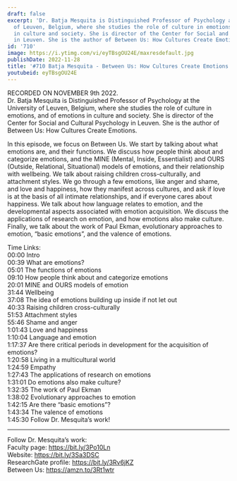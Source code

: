 ```yaml
---
draft: false
excerpt: 'Dr. Batja Mesquita is Distinguished Professor of Psychology at the University
  of Leuven, Belgium, where she studies the role of culture in emotions, and of emotions
  in culture and society. She is director of the Center for Social and Cultural Psychology
  in Leuven. She is the author of Between Us: How Cultures Create Emotions.'
id: '710'
image: https://i.ytimg.com/vi/eyTBsgOU24E/maxresdefault.jpg
publishDate: 2022-11-28
title: '#710 Batja Mesquita - Between Us: How Cultures Create Emotions'
youtubeid: eyTBsgOU24E
---
```

RECORDED ON NOVEMBER 9th 2022.  
Dr. Batja Mesquita is Distinguished Professor of Psychology at the University of Leuven, Belgium, where she studies the role of culture in emotions, and of emotions in culture and society. She is director of the Center for Social and Cultural Psychology in Leuven. She is the author of Between Us: How Cultures Create Emotions.

In this episode, we focus on Between Us. We start by talking about what emotions are, and their functions. We discuss how people think about and categorize emotions, and the MINE (Mental, Inside, Essentialist) and OURS (Outside, Relational, Situational) models of emotions, and their relationship with wellbeing. We talk about raising children cross-culturally, and attachment styles. We go through a few emotions, like anger and shame, and love and happiness, how they manifest across cultures, and ask if love is at the basis of all intimate relationships, and if everyone cares about happiness. We talk about how language relates to emotion, and the developmental aspects associated with emotion acquisition. We discuss the applications of research on emotion, and how emotions also make culture. Finally, we talk about the work of Paul Ekman, evolutionary approaches to emotion, “basic emotions”, and the valence of emotions.

Time Links:  
00:00 Intro  
00:39  What are emotions?  
05:01  The functions of emotions  
09:10  How people think about and categorize emotions  
20:01  MINE and OURS models of emotion  
31:44  Wellbeing  
37:08  The idea of emotions building up inside if not let out  
40:33  Raising children cross-culturally  
51:53  Attachment styles  
55:46  Shame and anger  
1:01:43  Love and happiness  
1:10:04  Language and emotion  
1:17:37  Are there critical periods in development for the acquisition of emotions?  
1:20:58  Living in a multicultural world  
1:24:59  Empathy  
1:27:43  The applications of research on emotions  
1:31:01  Do emotions also make culture?  
1:32:35  The work of Paul Ekman  
1:38:02  Evolutionary approaches to emotion  
1:42:15  Are there “basic emotions”?  
1:43:34  The valence of emotions  
1:45:30  Follow Dr. Mesquita’s work!

---

Follow Dr. Mesquita’s work:  
Faculty page: https://bit.ly/3Po10Ln  
Website: https://bit.ly/3Sa3DSC  
ResearchGate profile: https://bit.ly/3Rv6jKZ  
Between Us: https://amzn.to/3Rt1wtr
